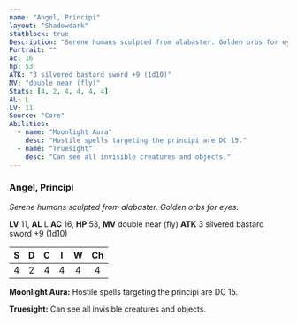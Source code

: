 ```yaml
---
name: "Angel, Principi"
layout: "Shadowdark"
statblock: true
Description: "Serene humans sculpted from alabaster. Golden orbs for eyes."
Portrait: ""
ac: 16
hp: 53
ATK: "3 silvered bastard sword +9 (1d10)"
MV: "double near (fly)"
Stats: [4, 2, 4, 4, 4, 4]
AL: L
LV: 11
Source: "Core"
Abilities:
  - name: "Moonlight Aura"
    desc: "Hostile spells targeting the principi are DC 15."
  - name: "Truesight"
    desc: "Can see all invisible creatures and objects."
---
```


### Angel, Principi

_Serene humans sculpted from alabaster. Golden orbs for eyes._

**LV** 11, **AL** L
**AC** 16, **HP** 53, **MV** double near (fly)
**ATK** 3 silvered bastard sword +9 (1d10)

|  S  |  D  |  C  |  I  |  W  |  Ch  |
|:---:|:---:|:---:|:---:|:---:|:----:|
| 4 | 2 | 4 | 4 | 4 | 4 |

**Moonlight Aura:** Hostile spells targeting the principi are DC 15.

**Truesight:** Can see all invisible creatures and objects.

